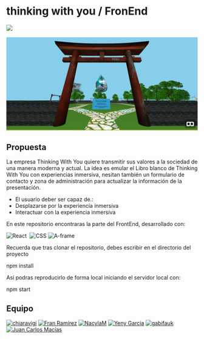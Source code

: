 <h1 align="left">thinking with you / FronEnd</h1>
 <p align="left">
  <img src="https://img.shields.io/badge/STATUS-EN%20DESAROLLO-green">
</p>
<img src="https://raw.githubusercontent.com/juancmacias/alma-thinking-with-you/main/public/portal_readme.PNG" alt="Thinking With You inmersiva">



<h2>Propuesta</h2>
<p>La empresa Thinking With You quiere transmitir sus valores a la sociedad de una manera moderna y actual. La idea es emular el Libro blanco de Thinking With You con experiencias inmersiva, nesitan también un formulario de contacto y zona de administración para actualizar la información de la presentación.
<ul>
  <li>El usuario deber ser capaz de.:</li>
  <li>Desplazarse por la experiencia inmersiva</li>
  <li>Interactuar con la experiencia inmersiva </li>
</ul>
<p>En este repositorio encontraras la parte del FrontEnd, desarrollado con:</p>

<img src="https://upload.wikimedia.org/wikipedia/commons/a/a7/React-icon.svg" width="64" alt="React"> <img src= "https://github.com/juancmacias/alma/assets/126780440/990094b5-81e0-4f5c-9e3d-6ada0df43a56" width="64" alt="">
<img src="https://upload.wikimedia.org/wikipedia/commons/d/d5/CSS3_logo_and_wordmark.svg" width="64" alt="CSS">
<img src="https://pbs.twimg.com/profile_images/809318798419525633/wmrHjgdG_400x400.jpg" width="64" alt="A-frame">
<img src="https://github.com/juancmacias/alma/assets/126780440/4c563a5b-1800-4344-b2fa-fdecb58822ed"
 width="64" alt="">


<p>Recuerda que tras clonar el repositorio, debes escribir en el directorio del proyecto</p>
<p>npm install</p>
<p>Así podras reproducirlo de forma local iniciando el servidor local con:</p>
<p>npm start</p>
<h2>Equipo</h2>
<a href="https://github.com/chiaravigi" class="position-relative"><img src="https://avatars.githubusercontent.com/u/126780221?v=4" data-hovercard-type="achievement" width="64" alt="chiaravigi" data-view-component="true" class="achievement-badge-sidebar"></a>
<a href="https://github.com/fran-eliot" class="position-relative"><img src="https://avatars.githubusercontent.com/u/5796681?v=4" data-hovercard-type="achievement" width="64" alt="Fran Ramírez" data-view-component="true" class="achievement-badge-sidebar"></a>
<a href="https://github.com/NacylaM" class="position-relative"><img src="https://avatars.githubusercontent.com/u/126783136?v=4" data-hovercard-type="achievement" width="64" alt="NacylaM" data-view-component="true" class="achievement-badge-sidebar"></a>
<a href="https://github.com/YELEGA27"><img src="https://avatars.githubusercontent.com/u/127417496?v=4" data-hovercard-type="achievement" width="64" alt="Yeny Garcia" data-view-component="true" class="achievement-badge-sidebar"></a>
<a href="https://github.com/gabifauk"><img src="https://avatars.githubusercontent.com/u/126780440?v=4" data-hovercard-type="achievement" width="64" alt="gabifauk" data-view-component="true" class="achievement-badge-sidebar"></a>
<a href="https://github.com/juancmacias"><img src="https://avatars.githubusercontent.com/u/53483587?v=4" data-hovercard-type="achievement" width="64" alt="Juan Carlos Macías" data-view-component="true" class="achievement-badge-sidebar"></a>

